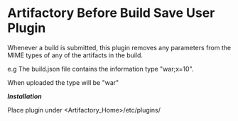 Artifactory Before Build Save User Plugin
=========================================

Whenever a build is submitted, this plugin removes any parameters from the MIME
types of any of the artifacts in the build.

e.g The build.json file contains the information type "war;x=10".
 
When uploaded the type will be "war"

***Installation***

Place plugin under <Artifactory_Home>/etc/plugins/
